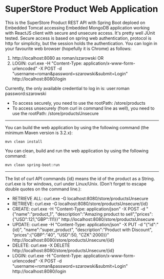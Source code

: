 # SuperStore Product Web Application
 
This is the SuperStore Product REST API with Spring Boot deploed on Embedded Tomcat accessing Embedded MongoDB application working with ReactJS client with secure
and unsecure access. It's pretty well JUnit tested. Secure access is based on spring web authentication, protocol is http for simplicity, but the session
holds the authentication. You can login in your favourite web browser (hopefully it is Chrome) as follows:

1. http://localhost:8080 as roman/szarowski
OR
2. LOGIN: curl.exe -H "Content-Type: application/x-www-form-urlencoded" -X POST -d "username=roman&password=szarowski&submit=Login" http://localhost:8080/login

Currently, the only available credential to log in is:
 user:roman
 password:szarowski

* To access securely, you need to use the rootPath: /store/products
* To access unsecurely (from curl in command line as well), you need to use the rootPath: /store/productsUnsecure

---

You can build the web application by using the following command (the minimum Maven version is 3.2.x):

    mvn clean install

You can clean, build and run the web application by using the following command:

    mvn clean spring-boot:run

---

The list of curl API commands {id} means the id of the product as a String.
curl.exe is for windows, curl under Linux/Unix.
(Don't forget to escape double quotes on the command line.):

* RETRIEVE ALL: curl.exe -G localhost:8080/store/productsUnsecure
* RETRIEVE: curl.exe -G localhost:8080/store/productsUnsecure/{id}
* CREATE: curl.exe -H "Content-Type: application/json" -X POST -d "{\"name\":\"product_1\", \"description\":\"Amazing product to sell\",\"prices\":{\"USD\":121,\"GBP\":111}}" http://localhost:8080/store/productsUnsecure
* UPDATE: curl.exe -H "Content-Type: application/json" -X PUT -d "{\"id\":\"{id}\", \"name\":\"super_product\", \"description\":\"Product with Discount\", \"prices\":{\"GBP\":\"40\", \"USD\":50, \"CZK\":2000}}" http://localhost:8080/store/productsUnsecure/{id}
* DELETE: curl.exe -X DELETE http://localhost:8080/store/productsUnsecure/{id}
* LOGIN: curl.exe -H "Content-Type: application/x-www-form-urlencoded" -X POST -d "username=roman&password=szarowski&submit=Login" http://localhost:8080/login
